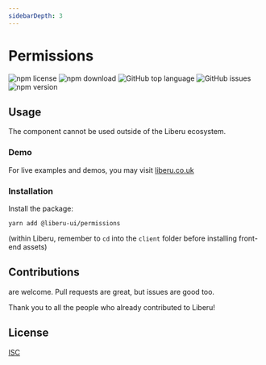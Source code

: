 ```yaml
---
sidebarDepth: 3
---
```


# Permissions

![npm license](https://img.shields.io/npm/l/@liberu-ui/permissions.svg) 
![npm download](https://img.shields.io/npm/dm/@liberu-ui/permissions.svg) 
![GitHub top language](https://img.shields.io/github/languages/top/liberu-ui/permissions.svg) 
![GitHub issues](https://img.shields.io/github/issues/liberu-ui/permissions.svg) 
![npm version](https://img.shields.io/npm/v/@liberu-ui/permissions.svg) 

## Usage
The component cannot be used outside of the Liberu ecosystem.

### Demo

For live examples and demos, you may visit [liberu.co.uk](https://www.liberu.co.uk)

### Installation

Install the package:
```
yarn add @liberu-ui/permissions
```

(within Liberu, remember to `cd` into the `client` folder before installing front-end assets)

## Contributions

are welcome. Pull requests are great, but issues are good too.

Thank you to all the people who already contributed to Liberu!

## License

[ISC](https://opliberuurce.org/licenses/ISC)

